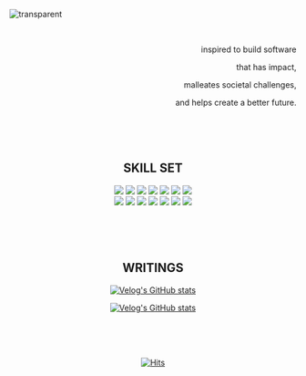 
![transparent](https://capsule-render.vercel.app/api?type=transparent&fontColor=04B078&text=insightp25&height=150&fontSize=60&desc=backend,%20data-streaming,%20AI,%20team,%20impact&descAlignY=75&descAlign=60&animation=twinkling)

<br>












<div align=right>

inspired to build software

that has impact, 

malleates societal challenges, 

and helps create a better future.
  
</div>











<br><br><br>

















<div align="center">

## SKILL SET
  
  <img src="https://img.shields.io/badge/Java-04B078?style=flat-square&logo=Java&logoColor=FFFFFF"/>
  <img src="https://img.shields.io/badge/Spring-04B078?style=flat-square&logo=Spring&logoColor=FFFFFF"/>
  <img src="https://img.shields.io/badge/SpringBoot-04B078?style=flat-square&logo=SpringBoot&logoColor=FFFFFF"/>
  <img src="https://img.shields.io/badge/Gradle-04B078?style=flat-square&logo=gradle&Color=FFFFFF"/>
  <img src="https://img.shields.io/badge/Mybatis-04B078?style=flat-square&logoColor=FFFFFF"/>
  <img src="https://img.shields.io/badge/Mysql-04B078?style=flat-square&logo=MySql&logoColor=FFFFFF"/>
  <img src="https://img.shields.io/badge/Redis-04B078?style=flat-square&logo=Redis&logoColor=FFFFFF"/>
  <br>
  <img src="https://img.shields.io/badge/Python-04B078?style=flat-square&logo=Python&logoColor=FFFFFF"/>
  <img src="https://img.shields.io/badge/Jenkins-04B078?style=flat-square&logo=Jenkins&logoColor=FFFFFF"/>
  <img src="https://img.shields.io/badge/Git-04B078?style=flat-square&logo=Git&logoColor=FFFFFF"/>
  <img src="https://img.shields.io/badge/GitHub-04B078?style=flat-square&logo=GitHub&logoColor=FFFFFF"/>
  <img src="https://img.shields.io/badge/AWS-04B078?style=flat-square&logo=amazonaws&logoColor=FFFFFF"/>
  <img src="https://img.shields.io/badge/NCP-04B078?style=flat-square&logo=Naver&logoColor=FFFFFF"/>
  <img src="https://img.shields.io/badge/intellij-04B078?style=flat-square&logo=intellijidea&Color=FFFFFF"/>
</div>













<br><br><br>










<div align=center>

## WRITINGS

  [![Velog's GitHub stats](https://velog-readme-stats.vercel.app/api?name=rmndr&tag=프로젝트)](https://velog.io/@rmndr)

  [![Velog's GitHub stats](https://velog-readme-stats.vercel.app/api?name=rmndr&tag=알고리즘)](https://velog.io/@rmndr)
  

</div>













<br><br><br>


















<div align=center>
  
[![Hits](https://hits.seeyoufarm.com/api/count/incr/badge.svg?url=https%3A%2F%2Fgithub.com%2Finsightp25%2Finsightp25%2Fedit%2Fmain%2FREADME.md&count_bg=%2379C83D&title_bg=%23555555&icon=&icon_color=%23E7E7E7&title=hits&edge_flat=false)](https://hits.seeyoufarm.com) 

</div>













<!--

------------------------------------------------------------------------------------------------



<div align=center>

## TITLE1

blah blah blah

blah blah blah

blah blah blah

</div>











<br><br><br>












<div align=center>

## TITLE2

blah blah blah

blah blah blah

blah blah blah

</div>











<br><br><br>










<div align=center>

## TITLE3

blah blah blah

blah blah blah

blah blah blah

</div>











<br><br><br>





























































------------------------------------------------------------------------------------------------






<div align=center>

<img src="https://img.shields.io/badge/Java-6DB33F?style=flat-square&logo=oracle&logoColor=white"/></a>
<img src="https://img.shields.io/badge/Spring-6DB33F.svg?&flat&logo=Spring&logoColor=white"/></a>
<img src="https://img.shields.io/badge/Springboot-6DB33F?style=flat-square&logo=springboot&logoColor=white"/></a>
<img src="https://img.shields.io/badge/JPA-6DB33F?style=flat-square&logo=oracle&logoColor=white"/></a>
<img src="https://img.shields.io/badge/Python-3776AB?style=flat-square&logo=Python&logoColor=white"/></a>
<img src="https://img.shields.io/badge/Pytorch-3776AB?style=flat-square&logo=Pytorch&logoColor=white"/></a>

<img src="https://img.shields.io/badge/Mysql-4479A1?style=flat-square&logo=Mysql&logoColor=white"/></a>
<img src="https://img.shields.io/badge/Redis-DC382D?style=flat-square&logo=Redis&logoColor=white"/></a>
<img src="https://img.shields.io/badge/MongoDB-47A248?style=flat-square&logo=mongodb&logoColor=white"/></a>
<img src="https://img.shields.io/badge/Git-F05032?style=flat-square&logo=Git&logoColor=white"/></a>

</div>




<div align=center>
  
## *"hmmhmmhmm"*
<br>

</div>

## 👻 about me
- 에헴..
</br>

## 💫 interests
- 백엔드 엔지니어링
- AI, MLOps, 빅데이터 파이프라이닝, 대용량 스트리밍 시스템, 실시간 데이터 처리
- 애자일
</br>


[![Anurag's github stats](https://github-readme-stats.vercel.app/api?username=insightp25)](https://github.com/anuraghazra/github-readme-stats)


**insightp25/insightp25** is a ✨ _special_ ✨ repository because its `README.md` (this file) appears on your GitHub profile.

Here are some ideas to get you started:

- 🔭 I’m currently working on ...
- 🌱 I’m currently learning ...
- 👯 I’m looking to collaborate on ...
- 🤔 I’m looking for help with ...
- 💬 Ask me about ...
- 📫 How to reach me: ...
- 😄 Pronouns: ...
- ⚡ Fun fact: ...
-->
